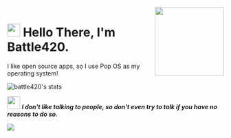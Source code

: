 <img align="right" src="https://media.giphy.com/media/d31vTpVi1LAcDvdm/giphy.gif" height="160px" width="auto">

<h1 align="left"><img src="https://raw.githubusercontent.com/sidbelbase/sidbelbase/master/wave.gif" width="30px"><strong> Hello There, I'm Battle420.</a></strong>
</h1>
I like open source apps, so I use Pop OS as my operating system!
<br>


![battle420's stats](https://github-readme-stats.vercel.app/api?username=Battle420&bg_color=fafafa&hide_border=true&line_height=25&title_color=0c0c0d&text_color=141414&hide=["issues","prs"])

<img src="https://media.giphy.com/media/RhwkGhrlj3NVSOxWSN/giphy.gif" height="30"> <em><b>I don't like talking to people, so don't even try to talk if you have no reasons to do so.</b> </em>

![](https://visitor-badge.glitch.me/badge?page_id=Battlle420)
